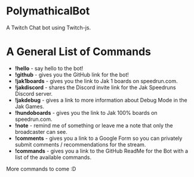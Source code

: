 # PolymathicalBot
A Twitch Chat bot using Twitch-js. 


# A General List of Commands

- **!hello** - say hello to the bot!
- **!github** - gives you the GitHub link for the bot!
- **!jak1boards** - gives you the link to Jak 1 boards on speedrun.com.
- **!jakdiscord** - shares the Discord invite link for the Jak Speedruns Discord server.
- **!jakdebug** - gives a link to more information about Debug Mode in the Jak Games.
- **!hundoboards** - gives you the link to Jak 100% boards on speedrun.com.
- **!note** - remind me of something or leave me a note that only the broadcaster can see.
- **!comments** - gives you a link to a Google Form so you can privately submit comments / recommendations for the stream.
- **!commands** - gives you a link to the GitHub ReadMe for the Bot with a list of the available commands. 

More commands to come :D

